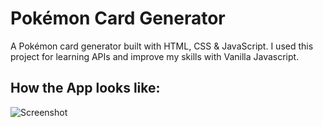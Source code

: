 # Pokémon Card Generator
A Pokémon card generator built with HTML, CSS &amp; JavaScript. I used this project for learning APIs and improve my skills with Vanilla Javascript.

## How the App looks like:

![Screenshot](https://github.com/gideangelis/pokemon-card-generator/blob/main/assets/screenshots/app-screenshot.png?raw=true)
